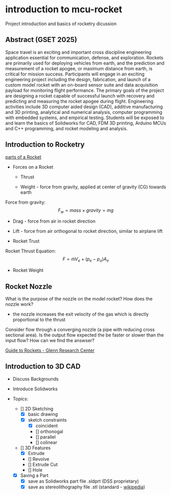 # introduction to mcu-rocket

Project introduction and basics of rocketry dicussion

## Abstract (GSET 2025)
Space travel is an exciting and important cross discipline engineering application essential for communication, defense, and exploration. Rockets are primarily used for deploying vehicles from earth, and the prediction and measurement of a rocket apogee, or maximum distance from earth, is critical for mission success. Participants will engage in an exciting engineering project including the design, fabrication, and launch of a custom model rocket with an on-board sensor suite and data acquisition payload for monitoring flight performance. The primary goals of the project are designing a rocket capable of successful launch with recovery and predicting and measuring the rocket apogee during flight. Engineering activities include 3D computer aided design (CAD), additive manufacturing and 3D printing, analytical and numerical analysis, computer programming with embedded systems, and empirical testing. Students will be exposed to and learn the basics of Solidworks for CAD, FDM 3D printing, Arduino MCUs and C++ programming, and rocket modeling and analysis.


## Introduction to Rocketry 

[parts of a Rocket](https://www1.grc.nasa.gov/beginners-guide-to-aeronautics/model-rockets/#parts-of-a-single-stage-model-rocket)
  
- Forces on a Rocket

  - Thrust

  - Weight - force from gravity, applied at center of gravity (CG) towards earth

Force from gravity:
$$F_w=mass \times gravity = mg$$

  - Drag - force from air in rocket direction    

  - Lift - force from air orthogonal to rocket direction, similar to airplane lift 

- Rocket Trust

Rocket Thrust Equation:
$$F=\dot{m}V_e+(p_e-p_o)A_e$$

- Rocket Weight


## Rocket Nozzle

What is the purpose of the nozzle on the model rocket? How does the nozzle work?

- the nozzle increases the exit velocity of the gas which is directly proportional to the thrust

Consider flow through a converging nozzle (a pipe with reducing cross sectional area). Is the output flow expected the be faster or slower than the input flow? How can we find the answser?  


[Guide to Rockets - Glenn Research Center](https://www1.grc.nasa.gov/beginners-guide-to-aeronautics/guide-to-rockets/)


## Introduction to 3D CAD 

- Discuss Backgrounds

- Introduce Solidworks

- Topics:
  
  - [] 2D Sketching
    - [x] basic drawing
    - [x] sketch constraints  
      - [x] coincident 
      - [] orthonogal
      - [] parallel 
      - [] colinear
  - [] 3D Features  
    - [x] Extrude 
    - [] Revolve 
    - [] Extrude Cut
    - [] Hole
  - [x] Saving a Part
    - [x] save as Solidworks part file .sldprt (DSS proprietary)
    - [x] save as stereolithography file .stl (standard - [wikipedia](https://en.wikipedia.org/wiki/STL_(file_format)))

